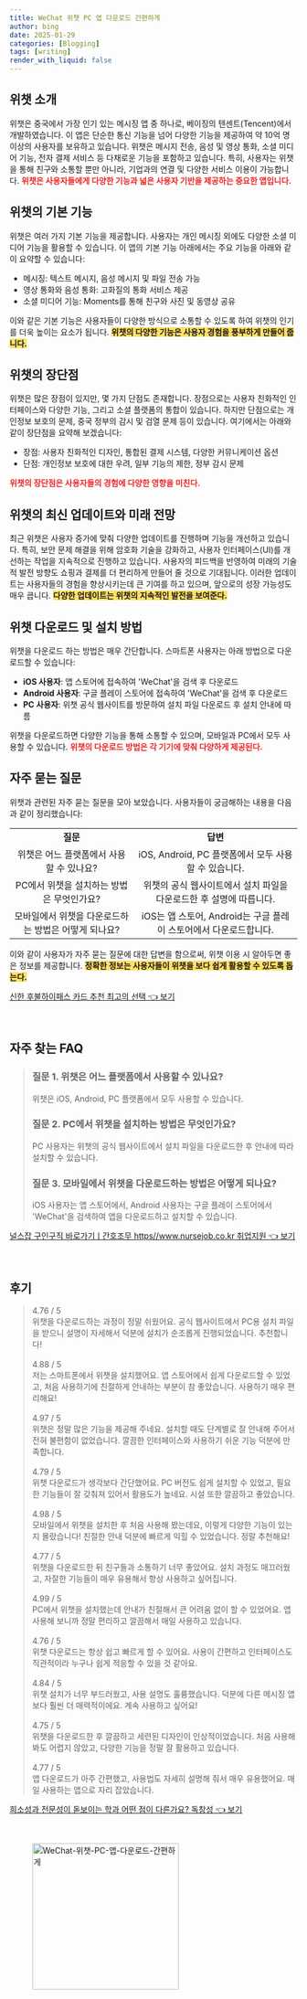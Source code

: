 ```yaml
---
title: WeChat 위챗 PC 앱 다운로드 간편하게
author: bing
date: 2025-01-29
categories: [Blogging]
tags: [writing]
render_with_liquid: false
---
```



<h2 id='위챗_소개'>위챗 소개</h2>

<p>위챗은 중국에서 가장 인기 있는 메시징 앱 중 하나로, 베이징의 텐센트(Tencent)에서 개발하였습니다. 이 앱은 단순한 통신 기능을 넘어 다양한 기능을 제공하여 약 10억 명 이상의 사용자를 보유하고 있습니다. 위챗은 메시지 전송, 음성 및 영상 통화, 소셜 미디어 기능, 전자 결제 서비스 등 다채로운 기능을 포함하고 있습니다. 특히, 사용자는 위챗을 통해 친구와 소통할 뿐만 아니라, 기업과의 연결 및 다양한 서비스 이용이 가능합니다. <b><span style="color: #ee2323;">위챗은 사용자들에게 다양한 기능과 넓은 사용자 기반을 제공하는 중요한 앱입니다.</span></b></p>

<h2 id='기본_기능'>위챗의 기본 기능</h2>

<p>위챗은 여러 가지 기본 기능을 제공합니다. 사용자는 개인 메시징 외에도 다양한 소셜 미디어 기능을 활용할 수 있습니다. 이 앱의 기본 기능 아래에서는 주요 기능을 아래와 같이 요약할 수 있습니다:</p>

<ul>
    <li>메시징: 텍스트 메시지, 음성 메시지 및 파일 전송 가능</li>
    <li>영상 통화와 음성 통화: 고화질의 통화 서비스 제공</li>
    <li>소셜 미디어 기능: Moments를 통해 친구와 사진 및 동영상 공유</li>
</ul>

<p>이와 같은 기본 기능은 사용자들이 다양한 방식으로 소통할 수 있도록 하여 위챗의 인기를 더욱 높이는 요소가 됩니다. <b><span style="background-color: #ffe066;">위챗의 다양한 기능은 사용자 경험을 풍부하게 만들어 줍니다.</span></b></p>

<h2 id='위챗_장단점'>위챗의 장단점</h2>

<p>위챗은 많은 장점이 있지만, 몇 가지 단점도 존재합니다. 장점으로는 사용자 친화적인 인터페이스와 다양한 기능, 그리고 소셜 플랫폼의 통합이 있습니다. 하지만 단점으로는 개인정보 보호의 문제, 중국 정부의 감시 및 검열 문제 등이 있습니다. 여기에서는 아래와 같이 장단점을 요약해 보겠습니다:</p>

<ul>
    <li>장점: 사용자 친화적인 디자인, 통합된 결제 시스템, 다양한 커뮤니케이션 옵션</li>
    <li>단점: 개인정보 보호에 대한 우려, 일부 기능의 제한, 정부 감시 문제</li>
</ul>

<p><b><span style="color: #ee2323;">위챗의 장단점은 사용자들의 경험에 다양한 영향을 미친다.</span></b></p>

<h2 id='위챗_업데이트_및_미래'>위챗의 최신 업데이트와 미래 전망</h2>

<p>최근 위챗은 사용자 증가에 맞춰 다양한 업데이트를 진행하며 기능을 개선하고 있습니다. 특히, 보안 문제 해결을 위해 암호화 기술을 강화하고, 사용자 인터페이스(UI)를 개선하는 작업을 지속적으로 진행하고 있습니다. 사용자의 피드백을 반영하여 미래의 기술적 발전 방향도 쇼핑과 결제를 더 편리하게 만들어 줄 것으로 기대됩니다. 이러한 업데이트는 사용자들의 경험을 향상시키는데 큰 기여를 하고 있으며, 앞으로의 성장 가능성도 매우 큽니다. <b><span style="background-color: #ffe066;">다양한 업데이트는 위챗의 지속적인 발전을 보여준다.</span></b></p>

<h2 id='위챗_다운로드_방법'>위챗 다운로드 및 설치 방법</h2>

<p>위챗을 다운로드 하는 방법은 매우 간단합니다. 스마트폰 사용자는 아래 방법으로 다운로드할 수 있습니다:</p>

<ul>
    <li><b>iOS 사용자</b>: 앱 스토어에 접속하여 'WeChat'을 검색 후 다운로드</li>
    <li><b>Android 사용자</b>: 구글 플레이 스토어에 접속하여 'WeChat'을 검색 후 다운로드</li>
    <li><b>PC 사용자</b>: 위챗 공식 웹사이트를 방문하여 설치 파일 다운로드 후 설치 안내에 따름</li>
</ul>

<p>위챗을 다운로드하면 다양한 기능을 통해 소통할 수 있으며, 모바일과 PC에서 모두 사용할 수 있습니다. <b><span style="color: #ee2323;">위챗의 다운로드 방법은 각 기기에 맞춰 다양하게 제공된다.</span></b></p>

<h2 id='자주_묻는_질문'>자주 묻는 질문</h2>

<p>위챗과 관련된 자주 묻는 질문을 모아 보았습니다. 사용자들이 궁금해하는 내용을 다음과 같이 정리했습니다:</p>

<table>
    <tr>
        <td style="text-align: center; height: 17px;"><b>질문</b></td>
        <td style="text-align: center; height: 17px;"><b>답변</b></td>
    </tr>
    <tr>
        <td style="text-align: center; height: 17px;">위챗은 어느 플랫폼에서 사용할 수 있나요?</td>
        <td style="text-align: center; height: 17px;">iOS, Android, PC 플랫폼에서 모두 사용할 수 있습니다.</td>
    </tr>
    <tr>
        <td style="text-align: center; height: 17px;">PC에서 위챗을 설치하는 방법은 무엇인가요?</td>
        <td style="text-align: center; height: 17px;">위챗의 공식 웹사이트에서 설치 파일을 다운로드한 후 설명에 따릅니다.</td>
    </tr>
    <tr>
        <td style="text-align: center; height: 17px;">모바일에서 위챗을 다운로드하는 방법은 어떻게 되나요?</td>
        <td style="text-align: center; height: 17px;">iOS는 앱 스토어, Android는 구글 플레이 스토어에서 다운로드합니다.</td>
    </tr>
</table>

<p>이와 같이 사용자가 자주 묻는 질문에 대한 답변을 함으로써, 위챗 이용 시 알아두면 좋은 정보를 제공합니다. <b><span style="background-color: #ffe066;">정확한 정보는 사용자들이 위챗을 보다 쉽게 활용할 수 있도록 돕는다.</span></b></p>


<p><a class="click-button" title="신한 후불하이패스 카드 추천 최고의 선택" href="https://blackassets.github.io/posts/%EC%8B%A0%ED%95%9C-%ED%9B%84%EB%B6%88%ED%95%98%EC%9D%B4%ED%8C%A8%EC%8A%A4-%EC%B9%B4%EB%93%9C-%EC%B6%94%EC%B2%9C-%EC%B5%9C%EA%B3%A0%EC%9D%98-%EC%84%A0%ED%83%9D/" rel="dofollow">신한 후불하이패스 카드 추천 최고의 선택 👈 보기</a></p><br>
<h2 id='자주_찾는_FAQ'>자주 찾는 FAQ</h2>
<div itemscope="" itemtype="https://schema.org/FAQPage"> 
<blockquote> 
<div itemscope="" itemprop="mainEntity" itemtype="https://schema.org/Question"> 
<h3 itemprop="name">질문 1. 위챗은 어느 플랫폼에서 사용할 수 있나요?</h3> 
<div itemscope="" itemprop="acceptedAnswer" itemtype="https://schema.org/Answer"> 
<span itemprop="text"> 
<p>위챗은 iOS, Android, PC 플랫폼에서 모두 사용할 수 있습니다.</p> 
</span> 
</div> 
</div> 
<div itemscope="" itemprop="mainEntity" itemtype="https://schema.org/Question"> 
<h3 itemprop="name">질문 2. PC에서 위챗을 설치하는 방법은 무엇인가요?</h3> 
<div itemscope="" itemprop="acceptedAnswer" itemtype="https://schema.org/Answer"> 
<span itemprop="text"> 
<p>PC 사용자는 위챗의 공식 웹사이트에서 설치 파일을 다운로드한 후 안내에 따라 설치할 수 있습니다.</p> 
</span> 
</div> 
</div> 
<div itemscope="" itemprop="mainEntity" itemtype="https://schema.org/Question"> 
<h3 itemprop="name">질문 3. 모바일에서 위챗을 다운로드하는 방법은 어떻게 되나요?</h3> 
<div itemscope="" itemprop="acceptedAnswer" itemtype="https://schema.org/Answer"> 
<span itemprop="text"> 
<p>iOS 사용자는 앱 스토어에서, Android 사용자는 구글 플레이 스토어에서 'WeChat'을 검색하여 앱을 다운로드하고 설치할 수 있습니다.</p> 
</span> 
</div> 
</div> 
</blockquote> 
</div>
<p><a class="click-button" title="널스잡 구인구직 바로가기ㅣ간호조무 https//www.nursejob.co.kr 취업지원" href="https://blackassets.github.io/posts/%EB%84%90%EC%8A%A4%EC%9E%A1-%EA%B5%AC%EC%9D%B8%EA%B5%AC%EC%A7%81-%EB%B0%94%EB%A1%9C%EA%B0%80%EA%B8%B0%E3%85%A3%EA%B0%84%ED%98%B8%EC%A1%B0%EB%AC%B4-httpswww.nursejob.co.kr-%EC%B7%A8%EC%97%85%EC%A7%80%EC%9B%90/" rel="dofollow">널스잡 구인구직 바로가기ㅣ간호조무 https//www.nursejob.co.kr 취업지원 👈 보기</a></p><br>
<h2 id='후기'>후기</h2>
<div itemscope itemtype="https://schema.org/Product">
  <blockquote>
  <div itemprop="review" itemscope itemtype="https://schema.org/Review">
      <div itemprop="reviewRating" itemscope itemtype="https://schema.org/Rating"> <span itemprop="ratingValue">4.76</span> / <span itemprop="bestRating">5</span> </div>
      <span itemprop="reviewBody">위챗을 다운로드하는 과정이 정말 쉬웠어요. 공식 웹사이트에서 PC용 설치 파일을 받으니 설명이 자세해서 덕분에 설치가 순조롭게 진행되었습니다. 추천합니다!</span>
  </div>
  <br>
  <div itemprop="review" itemscope itemtype="https://schema.org/Review">
      <div itemprop="reviewRating" itemscope itemtype="https://schema.org/Rating"> <span itemprop="ratingValue">4.88</span> / <span itemprop="bestRating">5</span> </div>
      <span itemprop="reviewBody">저는 스마트폰에서 위챗을 설치했어요. 앱 스토어에서 쉽게 다운로드할 수 있었고, 처음 사용하기에 친절하게 안내하는 부분이 참 좋았습니다. 사용하기 매우 편리해요!</span>
  </div>
  <br>
  <div itemprop="review" itemscope itemtype="https://schema.org/Review">
      <div itemprop="reviewRating" itemscope itemtype="https://schema.org/Rating"> <span itemprop="ratingValue">4.97</span> / <span itemprop="bestRating">5</span> </div>
      <span itemprop="reviewBody">위챗은 정말 많은 기능을 제공해 주네요. 설치할 때도 단계별로 잘 안내해 주어서 전혀 불편함이 없었습니다. 깔끔한 인터페이스와 사용하기 쉬운 기능 덕분에 만족합니다.</span>
  </div>
  <br>
  <div itemprop="review" itemscope itemtype="https://schema.org/Review">
      <div itemprop="reviewRating" itemscope itemtype="https://schema.org/Rating"> <span itemprop="ratingValue">4.79</span> / <span itemprop="bestRating">5</span> </div>
      <span itemprop="reviewBody">위챗 다운로드가 생각보다 간단했어요. PC 버전도 쉽게 설치할 수 있었고, 필요한 기능들이 잘 갖춰져 있어서 활용도가 높네요. 시설 또한 깔끔하고 좋았습니다.</span>
  </div>
  <br>
  <div itemprop="review" itemscope itemtype="https://schema.org/Review">
      <div itemprop="reviewRating" itemscope itemtype="https://schema.org/Rating"> <span itemprop="ratingValue">4.98</span> / <span itemprop="bestRating">5</span> </div>
      <span itemprop="reviewBody">모바일에서 위챗을 설치한 후 처음 사용해 봤는데요, 이렇게 다양한 기능이 있는지 몰랐습니다! 친절한 안내 덕분에 빠르게 익힐 수 있었습니다. 정말 추천해요!</span>
  </div>
  <br>
  <div itemprop="review" itemscope itemtype="https://schema.org/Review">
      <div itemprop="reviewRating" itemscope itemtype="https://schema.org/Rating"> <span itemprop="ratingValue">4.77</span> / <span itemprop="bestRating">5</span> </div>
      <span itemprop="reviewBody">위챗을 다운로드한 뒤 친구들과 소통하기 너무 좋았어요. 설치 과정도 매끄러웠고, 자잘한 기능들이 매우 유용해서 항상 사용하고 싶어집니다.</span>
  </div>
  <br>
  <div itemprop="review" itemscope itemtype="https://schema.org/Review">
      <div itemprop="reviewRating" itemscope itemtype="https://schema.org/Rating"> <span itemprop="ratingValue">4.99</span> / <span itemprop="bestRating">5</span> </div>
      <span itemprop="reviewBody">PC에서 위챗을 설치했는데 안내가 친절해서 큰 어려움 없이 할 수 있었어요. 앱 사용해 보니까 정말 편리하고 깔끔해서 매일 사용하고 있습니다.</span>
  </div>
  <br>
  <div itemprop="review" itemscope itemtype="https://schema.org/Review">
      <div itemprop="reviewRating" itemscope itemtype="https://schema.org/Rating"> <span itemprop="ratingValue">4.76</span> / <span itemprop="bestRating">5</span> </div>
      <span itemprop="reviewBody">위챗 다운로드는 항상 쉽고 빠르게 할 수 있어요. 사용이 간편하고 인터페이스도 직관적이라 누구나 쉽게 적응할 수 있을 것 같아요.</span>
  </div>
  <br>
  <div itemprop="review" itemscope itemtype="https://schema.org/Review">
      <div itemprop="reviewRating" itemscope itemtype="https://schema.org/Rating"> <span itemprop="ratingValue">4.84</span> / <span itemprop="bestRating">5</span> </div>
      <span itemprop="reviewBody">위챗 설치가 너무 부드러웠고, 사용 설명도 훌륭했습니다. 덕분에 다른 메시징 앱보다 훨씬 더 매력적이에요. 계속 사용하고 싶어요!</span>
  </div>
  <br>
  <div itemprop="review" itemscope itemtype="https://schema.org/Review">
      <div itemprop="reviewRating" itemscope itemtype="https://schema.org/Rating"> <span itemprop="ratingValue">4.75</span> / <span itemprop="bestRating">5</span> </div>
      <span itemprop="reviewBody">위챗을 다운로드한 후 깔끔하고 세련된 디자인이 인상적이었습니다. 처음 사용해봐도 어렵지 않았고, 다양한 기능을 정말 잘 활용하고 있습니다.</span>
  </div>
  <br>
  <div itemprop="review" itemscope itemtype="https://schema.org/Review">
      <div itemprop="reviewRating" itemscope itemtype="https://schema.org/Rating"> <span itemprop="ratingValue">4.77</span> / <span itemprop="bestRating">5</span> </div>
      <span itemprop="reviewBody">앱 다운로드가 아주 간편했고, 사용법도 자세히 설명해 줘서 매우 유용했어요. 매일 사용하는 앱으로 자리 잡았습니다.</span>
  </div>
  </blockquote>
</div>
<p><a class="click-button" title="희소성과 전문성이 돋보이는 학과 어떤 점이 다른가요? 독창성" href="https://blackassets.github.io/posts/%ED%9D%AC%EC%86%8C%EC%84%B1%EA%B3%BC-%EC%A0%84%EB%AC%B8%EC%84%B1%EC%9D%B4-%EB%8F%8B%EB%B3%B4%EC%9D%B4%EB%8A%94-%ED%95%99%EA%B3%BC-%EC%96%B4%EB%96%A4-%EC%A0%90%EC%9D%B4-%EB%8B%A4%EB%A5%B8%EA%B0%80%EC%9A%94-%EB%8F%85%EC%B0%BD%EC%84%B1/" rel="dofollow">희소성과 전문성이 돋보이는 학과 어떤 점이 다른가요? 독창성 👈 보기</a></p><br>
<figure class="image"><img src="https://blackassets.github.io/assets/img/thumbnail/WeChat-위챗-PC-앱-다운로드-간편하게.webp" alt="WeChat-위챗-PC-앱-다운로드-간편하게" width="256" height="256"></figure>